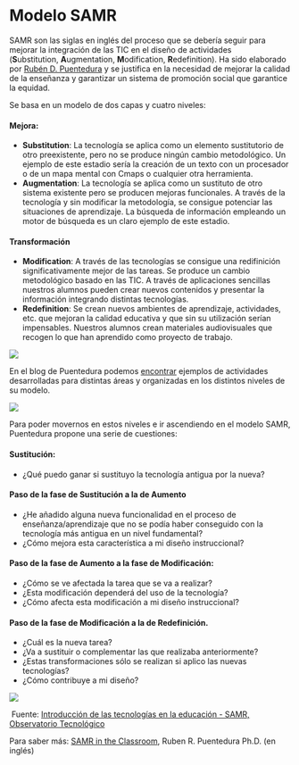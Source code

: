 
# Modelo SAMR

SAMR son las siglas en inglés del proceso que se debería seguir para mejorar la integración de las TIC en el diseño de actividades (**S**ubstitution, **A**ugmentation, **M**odification, **R**edefinition). Ha sido elaborado por [Rubén D. Puentedura](http://www.hippasus.com/rrpweblog/) y se justifica en la necesidad de mejorar la calidad de la enseñanza y garantizar un sistema de promoción social que garantice la equidad.

Se basa en un modelo de dos capas y cuatro niveles:

#### Mejora:

 * **Substitution**: La tecnología se aplica como un elemento sustitutorio de otro preexistente, pero no se produce ningún cambio metodológico. Un ejemplo de este estadio sería la creación de un texto con un procesador o de un mapa mental con Cmaps o cualquier otra herramienta.
 * **Augmentation**: La tecnología se aplica como un sustituto de otro sistema existente pero se producen mejoras funcionales. A través de la tecnología y sin modificar la metodología, se consigue potenciar las situaciones de aprendizaje. La búsqueda de información empleando un motor de búsqueda es un claro ejemplo de este estadio.

#### Transformación

 * **Modification**: A través de las tecnologías se consigue una redifinición significativamente mejor de las tareas. Se produce un cambio metodológico basado en las TIC. A través de aplicaciones sencillas nuestros alumnos pueden crear nuevos contenidos y presentar la información integrando distintas tecnologías.
 * **Redefinition**: Se crean nuevos ambientes de aprendizaje, actividades, etc. que mejoran la calidad educativa y que sin su utilización serían impensables. Nuestros alumnos crean materiales audiovisuales que recogen lo que han aprendido como proyecto de trabajo.

![](https://raw.githubusercontent.com/catedu/abp/master/img/image008.jpg)

En el blog de Puentedura podemos [encontrar](http://www.hippasus.com/rrpweblog/archives/2012/08/14/SAMR_SixExemplars.pdf) ejemplos de actividades desarrolladas para distintas áreas y organizadas en los distintos niveles de su modelo.

![](https://raw.githubusercontent.com/catedu/abp/master/img/image009.jpg)

Para poder movernos en estos niveles e ir ascendiendo en el modelo SAMR, Puentedura propone una serie de cuestiones:

#### Sustitución:

* ¿Qué puedo ganar si sustituyo la tecnología antigua por la nueva?

#### Paso de la fase de Sustitución a la de Aumento

* ¿He añadido alguna nueva funcionalidad en el proceso de enseñanza/aprendizaje que no se podía haber conseguido con la tecnología más antigua en un nivel fundamental?
* ¿Cómo mejora esta característica a mi diseño instruccional?

#### Paso de la fase de Aumento a la fase de Modificación:
- ¿Cómo se ve afectada la tarea que se va a realizar?
- ¿Esta modificación dependerá del uso de la tecnología?
- ¿Cómo afecta esta modificación a mi diseño instruccional?

#### Paso de la fase de Modificación a la de Redefinición.
- ¿Cuál es la nueva tarea?
- ¿Va a sustituir o complementar las que realizaba anteriormente?
- ¿Estas transformaciones sólo se realizan si aplico las nuevas tecnologías?
- ¿Cómo contribuye a mi diseño?

![](https://raw.githubusercontent.com/catedu/abp/master/img/image010.png)

 Fuente: [Introducción de las tecnologías en la educación - SAMR, Observatorio Tecnológico](http://recursostic.educacion.es/observatorio/web/es/cajon-de-sastre/38-cajon-de-sastre/1092-monografico-introduccion-de-las-tecnologias-en-la-educacion?start=2)

Para saber más: [SAMR in the Classroom](http://www.hippasus.com/rrpweblog/archives/2014/08/27/SAMRInTheClassroom.pdf), Ruben R. Puentedura Ph.D. (en inglés)



